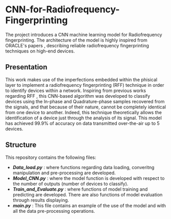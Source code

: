 # CNN-for-Radiofrequency-Fingerprinting
The project introduces a CNN machine learning model for Radiofrequency fingerprinting. The architecture of the model is highly inspired from ORACLE's papers , describing reliable radiofrequency fingerprinting techniques on high-end devices.
## **Presentation**
 This work makes use of the imperfections embedded within the phisical layer to implement a radiofrequency fingerprinting (RFF) technique in order to identify devices within a network.
Inspiring from previous works regarding RFF , this CNN-based algorithm was developed to classify devices  using the In-phase and Quadrature-phase samples recovered from the signals, and that because of their nature, cannot be completely identical from one device to another.  Indeed, this technique theoretically allows the identification of a device just through the analysis of its signal.
This model has achieved 99.9\% of accuracy on data transmitted over-the-air up to 5 devices. 
## **Structure**
This repository contains the following files:
- ***Data_load.py*** : where functions regarding data loading, converitng manipulation and pre-processing are developed.
- ***Model_CNN.py*** : where the model function is developed with respect to the number of outputs (number of devices to classify).
- ***Train_and_Evaluate.py*** : where functions of model training and predicting are developed. There are also functions of model evaluation through results displaying.
- ***main.py*** : This file contains an example of the use of the model and with all the data pre-processing operations.
